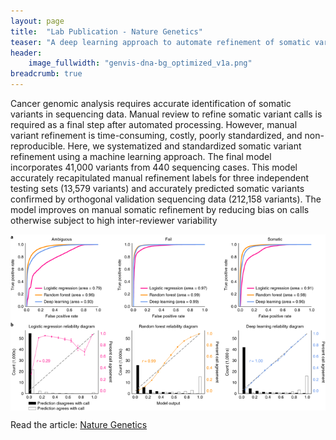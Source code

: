```yaml
---
layout: page
title:  "Lab Publication - Nature Genetics"
teaser: "A deep learning approach to automate refinement of somatic variant calling from cancer sequencing data"
header:
    image_fullwidth: "genvis-dna-bg_optimized_v1a.png"
breadcrumb: true
---
```


Cancer genomic analysis requires accurate identification of somatic variants in sequencing data. Manual review to refine somatic variant calls is required as a final step after automated processing. However, manual variant refinement is time-consuming, costly, poorly standardized, and non-reproducible. Here, we systematized and standardized somatic variant refinement using a machine learning approach. The final model incorporates 41,000 variants from 440 sequencing cases. This model accurately recapitulated manual refinement labels for three independent testing sets (13,579 variants) and accurately predicted somatic variants confirmed by orthogonal validation sequencing data (212,158 variants). The model improves on manual somatic refinement by reducing bias on calls otherwise subject to high inter-reviewer variability

<div class="row">
    <div class="small-12 columns">
        <img src="/assets/img/news/DeepSVR.png">
    </div>
</div>

Read the article: [Nature Genetics](https://doi.org/10.1038/s41588-018-0257-y)
